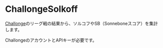 # ChallongeSolkoff

[Challonge](https://challonge.com/)のリーグ戦の結果から、ソルコフやSB（Sonneboneスコア）を集計します。

ChallongeのアカウントとAPIキーが必要です。

